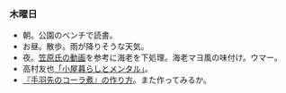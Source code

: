 ### 木曜日

* 朝。公園のベンチで読書。
* お昼。散歩。雨が降りそうな天気。
* 夜。[笠原氏の動画](https://www.youtube.com/watch?v=GfzTTzorEQk)を参考に海老を下処理。海老マヨ風の味付け。ウマー。
* 高村友也[「小屋暮らしとメンタル」](https://x.com/tomoyatakamura/status/1800882873458934034)。
* [『手羽先のコーラ煮』の作り方](https://www.youtube.com/watch?v=lNbNdI4ApQ0)。また作ってみるか。
